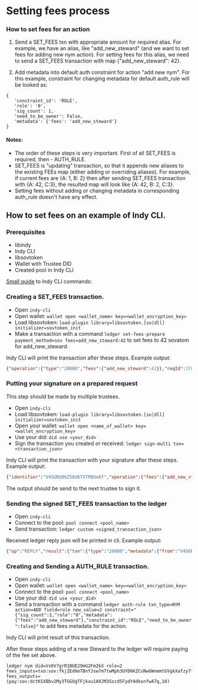 # Setting fees process

### How to set fees for an action

1) Send a SET_FEES txn with appropriate amount for required alias. 
For example, we have an alias, like "add_new_steward" (and we want to set fees for adding new nym action). 
For setting fees for this alias, we need to send a SET_FEES transaction with map {"add_new_steward": 42}.

2) Add metadata into default auth constraint for action "add new nym". 
For this example, constraint for changing metadata for default auth_rule will be looked as:
```
{
   'constraint_id': 'ROLE', 
   'role': '0',
   'sig_count': 1, 
   'need_to_be_owner': False, 
   'metadata': {'fees': 'add_new_steward'}
}
```

#### Notes:
* The order of these steps is very important. First of all SET_FEES is required, then - AUTH_RULE.
* SET_FEES is "updating" transaction, so that it appends new aliases to the existing FEEs map (either adding or overriding aliases). For example, if current fees are {A: 1, B: 2} then after sending SET_FEES transaction with {A: 42, C:3}, the resulted map will look like {A: 42, B: 2, C:3}. 
* Setting fees without adding or changing metadata in corresponding auth_rule doesn't have any effect.

## How to set fees on an example of Indy CLI.

### Prerequisites

* libindy
* Indy CLI
* libsovtoken
* Wallet with Trustee DID
* Created pool in Indy CLI

[Small guide](https://github.com/hyperledger/indy-sdk/tree/master/doc/design/001-cli#commands) to Indy CLI commands: 

### Creating a SET_FEES transaction.

* Open `indy-cli`
* Open wallet: `wallet open <wallet_name> key=<wallet_encryption_key>`
* Load libsovtoken: `load-plugin library=libsovtoken.[so|dll] initializer=sovtoken_init`
* Make a transaction with a command `ledger set-fees-prepare payment_method=sov fees=add_new_steward:42` to set fees to 42 sovatom for add_new_steward.

Indy CLI will print the transaction after these steps. Example output:

```json
{"operation":{"type":"20000","fees":{"add_new_steward":42}},"reqId":3782930813,"protocolVersion":2,"identifier":"V4SGRU86Z58d6TV7PBUe6f"}
```

### Putting your signature on a prepared request

This step should be made by multiple trustees.

* Open `indy-cli`
* Load libsovtoken: `load-plugin library=libsovtoken.[so|dll] initializer=sovtoken_init`
* Open your wallet: `wallet open <name_of_wallet> key=<wallet_encryption_key>`
* Use your did: `did use <your_did>`
* Sign the transaction you created or received: `ledger sign-multi txn=<transaction_json>`

Indy CLI will print the transaction with your signature after these steps. Example output:

```json
{"identifier":"V4SGRU86Z58d6TV7PBUe6f","operation":{"fees":{"add_new_steward":42},"type":"20000"},"protocolVersion":2,"reqId":3782930813,"signatures":{"V4SGRU86Z58d6TV7PBUe6f":"DpiKv5n5es9yTkPv1py8mMb6PtL1tWrYdpVS9qp5bJ6GtNPRfNME8ThAbxW7hFbAPfsDzQsBMMEarJ4qDS4CgEF"}}
```

The output should be send to the next trustee to sign it.

### Sending the signed SET_FEES transaction to the ledger

* Open `indy-cli`
* Connect to the pool: `pool connect <pool_name>`
* Send transaction: `ledger custom <signed_transaction_json>`

Received ledger reply json will be printed in cli. Example output:

```json
{"op":"REPLY","result":{"txn":{"type":"20000","metadata":{"from":"V4SGRU86Z58d6TV7PBUe6f","reqId":3782930813,"digest":"94952d32bd83f1b63fed28cb502b704fd225cb02dca3cb02f4ebab94f2168370"},"data":{"fees":{"1":1,"10001":2}},"protocolVersion":2},"reqSignature":{"type":"ED25519","values":[{"value":"CFvstbmLLbWL2dtNxPiDkSR2v4aB7ADX41t3hVk4uvsnjVRXSFSwGs7KXcVdVQU9Qgzpp7moLdfKbjsD2QbwW8q","from":"4kyq92WXWVPKARnou6kWr7"},{"value":"YsNUcj1Hkpjfiykqs4C2nRqr8P8Xet2AZthQWgtjKEFxotYR99zHXQxRTBfzD4BRzUx7eL19HvrGdP495wmcrAb","from":"FT5Rx4RZZrVF1SjXtwcX7g"},{"value":"DpiKv5n5es9yTkPv1py8mMb6PtL1tWrYdpVS9qp5bJ6GtNPRfNME8ThAbxW7hFbAPfsDzQsBMMEarJ4qDS4CgEF","from":"V4SGRU86Z58d6TV7PBUe6f"}]},"auditPath":["FXoJDLDmTtc8x4FuNUZyazMTnHeEdqRMrkqiaUg9BivZ","hya3KgvwSti8uwbMv3h4yog6pu7ufSaM37EQFoikyp5","SmgEKUnFjZhC4FbaGwVfipvQMVyHyDW4BxzLSWYhkY2","Hf3CrReW4qNNGrShjpru6VLkfr5eCQn1YCYtuTePX3BD","3JxvbWb6zv7Vsj152frDKezsMGEwgjxCu6AcbPhZM5rq"],"ver":"1","rootHash":"Fg8uKJozQUAgKhjLvNTdPk3ZbduhjRju9pVjcyvXo8n2","txnMetadata":{"txnTime":1536940234,"seqNo":317}}}
```

### Creating and Sending a AUTH_RULE transaction.

* Open `indy-cli`
* Open wallet: `wallet open <wallet_name> key=<wallet_encryption_key>`
* Connect to the pool: `pool connect <pool_name>`
* Use your did: `did use <your_did>`
* Send a transaction with a command `ledger auth-rule txn_type=NYM action=ADD field=role new_value=2 constraint="{"sig_count":1,"role":"0","metadata":{"fees":"add_new_steward"},"constraint_id":"ROLE","need_to_be_owner":false}"` to add fees metadata for the action.

Indy CLI will print result of this transaction.
 
After these steps adding of a new Steward to the ledger will require paying of the fee set above.
```
ledger nym did=VsKV7grR1BUE29mG2Fm2kX role=2 fees_inputs=txo:sov:fkjZEd8eTBnYJsw7m7twMph3UYD6KZCuNwGWnmmtGVgkXafzy7fgaWrpKnwVbNnxTdHF5T4vsAZPe3BVkk3Pg5dYdnGedFHaFhWW2PsgqGAyTLfh4Vit fees_outputs=(pay:sov:dctKSXBbv2My3TGGUgTFjkxu1A9JM3Sscd5FydY4dkxnfwA7q,10)
```
